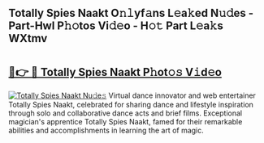 ## Totally Spies Naakt O𝚗𝚕yf𝚊ns L𝚎a𝚔ed N𝚞𝚍es - Part-Hwl P𝚑𝚘tos Vi𝚍𝚎o - H𝚘𝚝 Part L𝚎a𝚔s WXtmv

# <h2><a href="http://kf8m4k.oniu.top/?m=Totally+Spies+Naakt">🔗👉 🔴 Totally Spies Naakt P𝚑ot𝚘𝚜 V𝚒d𝚎o</a></h2>

[![Totally Spies Naakt Nu𝚍e𝚜](https://i.imgur.com/0qMVB7G.gif)](http://kf8m4k.oniu.top/?m=Totally+Spies+Naakt)
Virtual dance innovator and web entertainer Totally Spies Naakt, celebrated for sharing dance and lifestyle inspiration through solo and collaborative dance acts and brief films. Exceptional magician's apprentice Totally Spies Naakt, famed for their remarkable abilities and accomplishments in learning the art of magic.  
